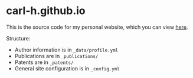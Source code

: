 # carl-h.github.io

This is the source code for my personal website, which you can view [here](https://carl-h.com).

Structure:
- Author information is in `_data/profile.yml`
- Publications are in `_publications/`
- Patents are in `_patents/`
- General site configuration is in `_config.yml`
